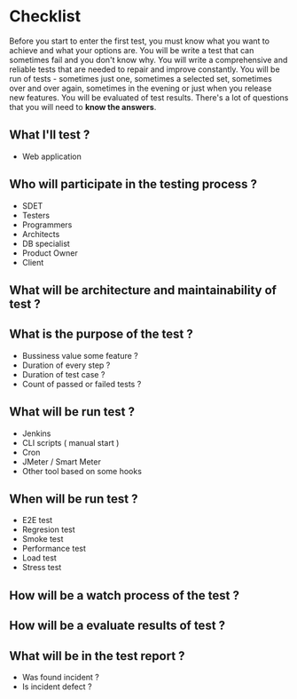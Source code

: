 # Checklist

Before you start to enter the first test, you must know what you want to achieve and what your options are.
You will be write a test that can sometimes fail and you don't know why. You will write a comprehensive and reliable tests that are needed to repair and improve constantly. You will be run of tests - sometimes just one, sometimes a selected set, sometimes over and over again, sometimes in the evening or just when you release new features. You will be evaluated of test results. There's a lot of questions that you will need to **know the answers**.


## What I'll test ?
- Web application

## Who will participate in the testing process ?
- SDET
- Testers
- Programmers
- Architects
- DB specialist
- Product Owner
- Client

## What will be architecture and maintainability of test ?

## What is the purpose of the test ?
- Bussiness value some feature ?
- Duration of every step ?
- Duration of test case ?
- Count of passed or failed tests ?

## What will be run test ?
- Jenkins
- CLI scripts ( manual start ) 
- Cron
- JMeter / Smart Meter
- Other tool based on some hooks

## When will be run test ?
- E2E test
- Regresion test
- Smoke test
- Performance test
- Load test
- Stress test

## How will be a watch process of the test ?

## How will be a evaluate results of test ?

## What will be in the test report ?
- Was found incident ?
- Is incident defect ?